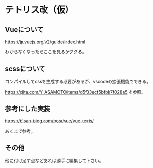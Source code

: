 # テトリス改（仮）

## Vueについて
https://jp.vuejs.org/v2/guide/index.html

わからなくなったらここを見るかググる。
## scssについて
コンパイルしてcssを生成する必要があるが、vscodeの拡張機能でできる。

https://qiita.com/Y_ASAMOTO/items/d5f33ecf5bfbb7f028a5 を参照。

## 参考にした実装
https://b1san-blog.com/post/vue/vue-tetris/

あくまで参考。

## その他
他に付け足す点などあれば勝手に編集して下さい。